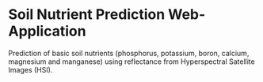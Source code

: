 # Soil Nutrient Prediction Web-Application
Prediction of basic soil nutrients (phosphorus, potassium, boron, calcium, magnesium and manganese) using reflectance from Hyperspectral Satellite Images (HSI).
